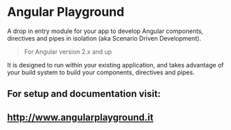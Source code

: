 # Angular Playground

A drop in entry module for your app to develop Angular components, directives and pipes 
in isolation (aka Scenario Driven Development). 

> For Angular version 2.x and up

It is designed to run within your existing application, and takes advantage of 
your build system to build your components, directives and pipes.

## For setup and documentation visit:

## <http://www.angularplayground.it>

